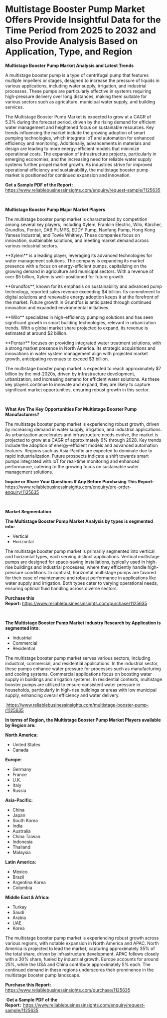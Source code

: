 <p><h1>Multistage Booster Pump Market Offers Provide Insightful Data for the Time Period from 2025 to 2032 and also Provide Analysis Based on Application, Type, and Region</h1></p><p><strong>Multistage Booster Pump Market Analysis and Latest Trends</strong></p>
<p><p>A multistage booster pump is a type of centrifugal pump that features multiple impellers or stages, designed to increase the pressure of liquids in various applications, including water supply, irrigation, and industrial processes. These pumps are particularly effective in systems requiring high-pressure delivery over long distances, making them suitable for various sectors such as agriculture, municipal water supply, and building services.</p><p>The Multistage Booster Pump Market is expected to grow at a CAGR of 5.3% during the forecast period, driven by the rising demand for efficient water management and heightened focus on sustainable resources. Key trends influencing the market include the growing adoption of smart pumping technologies, which integrate IoT and automation for enhanced efficiency and monitoring. Additionally, advancements in materials and design are leading to more energy-efficient models that minimize operational costs. The expansion of infrastructure projects, particularly in emerging economies, and the increasing need for reliable water supply systems further propel market growth. As industries strive for improved operational efficiency and sustainability, the multistage booster pump market is positioned for continued expansion and innovation.</p></p>
<p><strong>Get a Sample PDF of the Report:&nbsp;</strong> <a href="https://www.reliablebusinessinsights.com/enquiry/request-sample/1125635?utm_campaign=2808&utm_medium=2&utm_source=Github&utm_content=ia&utm_term=16042025&utm_id=multistage-booster-pump">https://www.reliablebusinessinsights.com/enquiry/request-sample/1125635</a></p>
<p>&nbsp;</p>
<p><strong>Multistage Booster Pump Major Market Players</strong></p>
<p><p>The multistage booster pump market is characterized by competition among several key players, including Xylem, Franklin Electric, Wilo, Kärcher, Grundfos, Pentair, DAB PUMPS, EDDY Pump, Nanfang Pump, Hong Kong Yaness Industrial, and Towle Whitney. These companies focus on innovation, sustainable solutions, and meeting market demand across various industrial sectors.</p><p>**Xylem** is a leading player, leveraging its advanced technologies for water management solutions. The company is expanding its market presence with a focus on energy-efficient pumps, capitalizing on the growing demand in agriculture and municipal sectors. With a revenue of over $5 billion, Xylem is well-positioned for future growth.</p><p>**Grundfos**, known for its emphasis on sustainability and advanced pump technology, reported sales revenue exceeding $4 billion. Its commitment to digital solutions and renewable energy adoption keeps it at the forefront of the market. Future growth in Grundfos is anticipated through continued innovation and expanded environmental initiatives.</p><p>**Wilo** specializes in high-efficiency pumping solutions and has seen significant growth in smart building technologies, relevant in urbanization trends. With a global market share projected to expand, its revenue is estimated at around $2 billion.</p><p>**Pentair** focuses on providing integrated water treatment solutions, with a strong market presence in North America. Its strategic acquisitions and innovations in water system management align with projected market growth, anticipating revenues to exceed $3 billion.</p><p>The multistage booster pump market is expected to reach approximately $7 billion by the mid-2020s, driven by infrastructure development, urbanization, and increasing demand for efficient water solutions. As these key players continue to innovate and expand, they are likely to capture significant market opportunities, ensuring robust growth in this sector.</p></p>
<p>&nbsp;</p>
<p><strong>What Are The Key Opportunities For Multistage Booster Pump Manufacturers?</strong></p>
<p><p>The multistage booster pump market is experiencing robust growth, driven by increasing demand in water supply, irrigation, and industrial applications. As urbanization accelerates and infrastructure needs evolve, the market is projected to grow at a CAGR of approximately 6% through 2028. Key trends include the adoption of energy-efficient models and advanced automation features. Regions such as Asia-Pacific are expected to dominate due to rapid industrialization. Future prospects indicate a shift towards smart pumps integrated with IoT for real-time monitoring and enhanced performance, catering to the growing focus on sustainable water management solutions.</p></p>
<p><strong>Inquire or Share Your Questions If Any Before Purchasing This Report:</strong> <a href="https://www.reliablebusinessinsights.com/enquiry/pre-order-enquiry/1125635?utm_campaign=2808&utm_medium=2&utm_source=Github&utm_content=ia&utm_term=16042025&utm_id=multistage-booster-pump">https://www.reliablebusinessinsights.com/enquiry/pre-order-enquiry/1125635</a></p>
<p>&nbsp;</p>
<p><strong>Market Segmentation</strong></p>
<p><strong>The Multistage Booster Pump Market Analysis by types is segmented into:</strong></p>
<p><ul><li>Vertical</li><li>Horizontal</li></ul></p>
<p><p>The multistage booster pump market is primarily segmented into vertical and horizontal types, each serving distinct applications. Vertical multistage pumps are designed for space-saving installations, typically used in high-rise buildings and industrial processes, where they efficiently handle high-pressure conditions. In contrast, horizontal multistage pumps are favored for their ease of maintenance and robust performance in applications like water supply and irrigation. Both types cater to varying operational needs, ensuring optimal fluid handling across diverse sectors.</p></p>
<p><strong>Purchase this Report:&nbsp;</strong><a href="https://www.reliablebusinessinsights.com/purchase/1125635?utm_campaign=2808&utm_medium=2&utm_source=Github&utm_content=ia&utm_term=16042025&utm_id=multistage-booster-pump">https://www.reliablebusinessinsights.com/purchase/1125635</a></p>
<p>&nbsp;</p>
<p><strong>The Multistage Booster Pump Market Industry Research by Application is segmented into:</strong></p>
<p><ul><li>Industrial</li><li>Commercial</li><li>Residential</li></ul></p>
<p><p>The multistage booster pump market serves various sectors, including industrial, commercial, and residential applications. In the industrial sector, these pumps enhance water pressure for processes such as manufacturing and cooling systems. Commercial applications focus on boosting water supply in buildings and irrigation systems. In residential contexts, multistage booster pumps are utilized to ensure consistent water pressure in households, particularly in high-rise buildings or areas with low municipal supply, enhancing overall efficiency and water delivery.</p></p>
<p><a href="https://www.reliablebusinessinsights.com/multistage-booster-pump-r1125635?utm_campaign=2808&utm_medium=2&utm_source=Github&utm_content=ia&utm_term=16042025&utm_id=multistage-booster-pump">&nbsp;https://www.reliablebusinessinsights.com/multistage-booster-pump-r1125635</a></p>
<p><strong>In terms of Region, the Multistage Booster Pump Market Players available by Region are:</strong></p>
<p>
    <p> <strong> North America: </strong>
        <ul>
            <li>United States</li>
            <li>Canada</li>
        </ul>
        </p> 
    <p> <strong> Europe: </strong>
        <ul>
            <li>Germany</li>
            <li>France</li>
            <li>U.K.</li>
            <li>Italy</li>
            <li>Russia</li>
        </ul>
        </p> 
    <p> <strong> Asia-Pacific: </strong>
        <ul>
            <li>China</li>
            <li>Japan</li>
            <li>South Korea</li>
            <li>India</li>
            <li>Australia</li>
            <li>China Taiwan</li>
            <li>Indonesia</li>
            <li>Thailand</li>
            <li>Malaysia</li>
        </ul>
        </p> 
    <p> <strong> Latin America: </strong>
        <ul>
            <li>Mexico</li>
            <li>Brazil</li>
            <li>Argentina Korea</li>
            <li>Colombia</li>
        </ul>
        </p> 
    <p> <strong> Middle East & Africa: </strong>
        <ul>
            <li>Turkey</li>
            <li>Saudi</li>
            <li>Arabia</li>
            <li>UAE</li>
            <li>Korea</li>
        </ul>
    </p>
    </p>
<p><p>The multistage booster pump market is experiencing robust growth across various regions, with notable expansion in North America and APAC. North America is projected to lead the market, capturing approximately 35% of the total share, driven by infrastructure development. APAC follows closely with a 30% share, fueled by industrial growth. Europe accounts for around 25%, while the USA and China contribute approximately 5% each. The continued demand in these regions underscores their prominence in the multistage booster pump landscape.</p></p>
<p><strong>Purchase this Report: </strong><a href="https://www.reliablebusinessinsights.com/purchase/1125635?utm_campaign=2808&utm_medium=2&utm_source=Github&utm_content=ia&utm_term=16042025&utm_id=multistage-booster-pump">https://www.reliablebusinessinsights.com/purchase/1125635</a></p>
<p>&nbsp;<strong>Get a Sample PDF of the Report:&nbsp;&nbsp;</strong><a href="https://www.reliablebusinessinsights.com/enquiry/request-sample/1125635?utm_campaign=2808&utm_medium=2&utm_source=Github&utm_content=ia&utm_term=16042025&utm_id=multistage-booster-pump">https://www.reliablebusinessinsights.com/enquiry/request-sample/1125635</a></p>
<p><strong></strong></p>
<p><p></p><p></p><p></p></p>